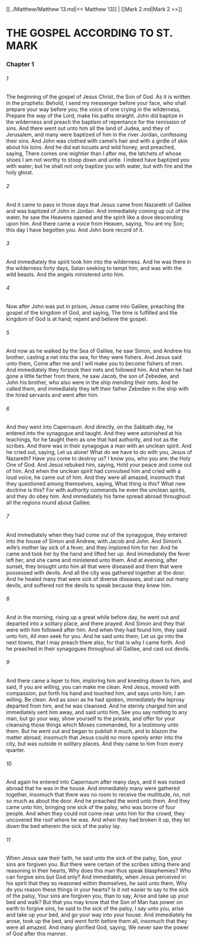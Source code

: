 [[../Matthew/Matthew 13.md|<< Matthew 13]]  |  [[Mark 2.md|Mark 2 >>]]

# THE GOSPEL ACCORDING TO ST. MARK
### Chapter 1
###### 1

The beginning of the gospel of Jesus Christ, the Son of God. As it is written in the prophets: Behold, I send my messenger before your face, who shall prepare your way before you; the voice of one crying in the wilderness, Prepare the way of the Lord, make his paths straight. John did baptize in the wilderness and preach the baptism of repentance for the remission of sins. And there went out unto him all the land of Judea, and they of Jerusalem, and many were baptized of him in the river Jordan, confessing their sins. And John was clothed with camel’s hair and with a girdle of skin about his loins. And he did eat locusts and wild honey, and preached, saying, There comes one mightier than I after me, the latchets of whose shoes I am not worthy to stoop down and untie. I indeed have baptized you with water; but he shall not only baptize you with water, but with fire and the holy ghost.

###### 2
And it came to pass in those days that Jesus came from Nazareth of Galilee and was baptized of John in Jordan. And immediately coming up out of the water, he saw the Heavens opened and the spirit like a dove descending upon him. And there came a voice from Heaven, saying, You are my Son; this day I have begotten you. And John bore record of it.

###### 3
And immediately the spirit took him into the wilderness. And he was there in the wilderness forty days, Satan seeking to tempt him, and was with the wild beasts. And the angels ministered unto him.

###### 4
Now after John was put in prison, Jesus came into Galilee, preaching the gospel of the kingdom of God, and saying, The time is fulfilled and the kingdom of God is at hand; repent and believe the gospel.

###### 5
And now as he walked by the Sea of Galilee, he saw Simon, and Andrew his brother, casting a net into the sea, for they were fishers. And Jesus said unto them, Come after me and I will make you to become fishers of men. And immediately they forsook their nets and followed him. And when he had gone a little farther from there, he saw Jacob, the son of Zebedee, and John his brother, who also were in the ship mending their nets. And he called them, and immediately they left their father Zebedee in the ship with the hired servants and went after him.

###### 6
And they went into Capernaum. And directly, on the Sabbath day, he entered into the synagogue and taught. And they were astonished at his teachings, for he taught them as one that had authority, and not as the scribes. And there was in their synagogue a man with an unclean spirit. And he cried out, saying, Let us alone! What do we have to do with you, Jesus of Nazareth? Have you come to destroy us? I know you, who you are: the Holy One of God. And Jesus rebuked him, saying, Hold your peace and come out of him. And when the unclean spirit had convulsed him and cried with a loud voice, he came out of him. And they were all amazed, insomuch that they questioned among themselves, saying, What thing is this? What new doctrine is this? For with authority commands he even the unclean spirits, and they do obey him. And immediately his fame spread abroad throughout all the regions round about Galilee.

###### 7
And immediately when they had come out of the synagogue, they entered into the house of Simon and Andrew, with Jacob and John. And Simon’s wife’s mother lay sick of a fever, and they implored him for her. And he came and took her by the hand and lifted her up. And immediately the fever left her, and she came and ministered unto them. And at evening, after sunset, they brought unto him all that were diseased and them that were possessed with devils. And all the city was gathered together at the door. And he healed many that were sick of diverse diseases, and cast out many devils, and suffered not the devils to speak because they knew him.

###### 8
And in the morning, rising up a great while before day, he went out and departed into a solitary place, and there prayed. And Simon and they that were with him followed after him. And when they had found him, they said unto him, All men seek for you. And he said unto them, Let us go into the next towns, that I may preach there also, for that is why I came forth. And he preached in their synagogues throughout all Galilee, and cast out devils.

###### 9
And there came a leper to him, imploring him and kneeling down to him, and said, If you are willing, you can make me clean. And Jesus, moved with compassion, put forth his hand and touched him, and says unto him, I am willing. Be clean. And as soon as he had spoken, immediately the leprosy departed from him, and he was cleansed. And he sternly charged him and immediately sent him away, and said unto him, See you say nothing to any man, but go your way, show yourself to the priests, and offer for your cleansing those things which Moses commanded, for a testimony unto them. But he went out and began to publish it much, and to blazon the matter abroad, insomuch that Jesus could no more openly enter into the city, but was outside in solitary places. And they came to him from every quarter.

###### 10
And again he entered into Capernaum after many days, and it was noised abroad that he was in the house. And immediately many were gathered together, insomuch that there was no room to receive the multitude, no, not so much as about the door. And he preached the word unto them. And they came unto him, bringing one sick of the palsy, who was borne of four people. And when they could not come near unto him for the crowd, they uncovered the roof where he was. And when they had broken it up, they let down the bed wherein the sick of the palsy lay.

###### 11
When Jesus saw their faith, he said unto the sick of the palsy, Son, your sins are forgiven you. But there were certain of the scribes sitting there and reasoning in their hearts, Why does this man thus speak blasphemies? Who can forgive sins but God only? And immediately, when Jesus perceived in his spirit that they so reasoned within themselves, he said unto them, Why do you reason these things in your hearts? Is it not easier to say to the sick of the palsy, Your sins are forgiven you, than to say, Arise and take up your bed and walk? But that you may know that the Son of Man has power on earth to forgive sins, he said to the sick of the palsy, I say unto you, arise and take up your bed, and go your way into your house. And immediately he arose, took up the bed, and went forth before them all, insomuch that they were all amazed. And many glorified God, saying, We never saw the power of God after this manner.